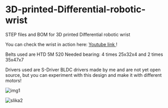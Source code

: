 # 3D-printed-Differential-robotic-wrist
STEP files and BOM for 3D printed Differential robotic wrist

You can check the wrist in action here:  [Youtube link ](https://www.youtube.com/watch?v=fCLbL_qN5hQ&ab_channel=PetarCrnjak) !

Belts used are HTD 5M 520 
Needed bearing: 4 times 25x32x4 and 2 times 35x47x7

Drivers used are S-Driver BLDC drivers made by me and are not yet open source, but you can experiment with this design and make it with different motors!

![img1](https://user-images.githubusercontent.com/30388414/105640799-3f8d9400-5e80-11eb-9eb0-c223556598e9.png)

![slika2](https://user-images.githubusercontent.com/30388414/105640704-a3fc2380-5e7f-11eb-8a9f-7758e67210b8.png)
